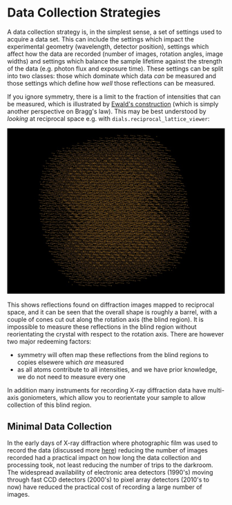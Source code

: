 # Data Collection Strategies

A data collection strategy is, in the simplest sense, a set of settings used to acquire a data set. This can include the settings which impact the experimental geometry (wavelength, detector position), settings which affect how the data are recorded (number of images, rotation angles, image widths) and settings which balance the sample lifetime against the strength of the data (e.g. photon flux and exposure time). These settings can be split into two classes: those which dominate which data _can_ be measured and those settings which define how _well_ those reflections can be measured.

If you ignore symmetry, there is a limit to the fraction of intensities that can be measured, which is illustrated by [Ewald's construction](https://en.wikipedia.org/wiki/Ewald%27s_sphere) (which is simply another perspective on Bragg's law). This may be best understood by _looking_ at reciprocal space e.g. with `dials.reciprocal_lattice_viewer`:

![View of reciprocal space](./reciprocal-space.jpg)

This shows reflections found on diffraction images mapped to reciprocal space, and it can be seen that the overall shape is roughly a barrel, with a couple of cones cut out along the rotation axis (the blind region). It is impossible to measure these reflections in the blind region without reorientating the crystal with respect to the rotation axis. There are however two major redeeming factors:

- symmetry will often map these reflections from the blind regions to copies elsewere which _are_ measured
- as all atoms contribute to all intensities, and we have prior knowledge, we do not need to measure every one

In addition many instruments for recording X-ray diffraction data have multi-axis goniometers, which allow you to reorientate your sample to allow collection of this blind region.

## Minimal Data Collection

In the early days of X-ray diffraction where photographic film was used to record the data (discussed more [here](./detection.md)) reducing the number of images recorded had a practical impact on how long the data collection and processing took, not least reducing the number of trips to the darkroom. The widespread availability of electronic area detectors (1990's) moving through fast CCD detectors (2000's) to pixel array detectors (2010's to now) have reduced the practical cost of recording a large number of images.
